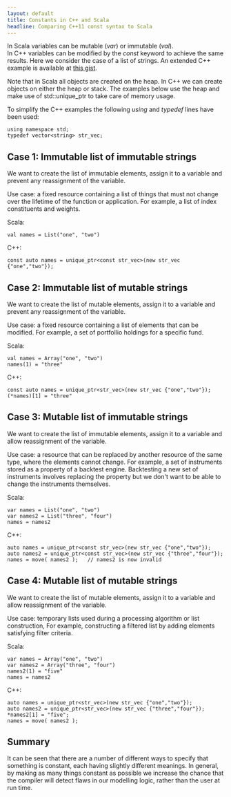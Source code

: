 ```yaml
---
layout: default
title: Constants in C++ and Scala
headline: Comparing C++11 const syntax to Scala
---
```

In Scala variables can be mutable (_var_) or immutable (_val_).  
In C++ variables can be modified by the _const_ keyword to achieve 
the same results.  Here we consider the case of a list of strings.
An extended C++ example is available at
[this gist](https://gist.github.com/mattmcd/5240193).

Note that in Scala all objects are created on the heap.  In C++
we can create objects on either the heap or stack.  The examples
below use the heap and make use of std::unique_ptr to take care
of memory usage.

To simplify the C++ examples the following _using_ and _typedef_ 
lines have been used:

	using namespace std;
    typedef vector<string> str_vec;


Case 1:  Immutable list of immutable strings
--------------------------------------------
We want to create the list of immutable elements, assign it to 
a variable and prevent any reassignment of the variable.

Use case: a fixed resource containing a list of things that 
must not change over the lifetime of the function or application.
For example, a list of index constituents and weights. 

Scala:

    val names = List("one", "two")

C++:

    const auto names = unique_ptr<const str_vec>(new str_vec {"one","two"});


Case 2:  Immutable list of mutable strings
------------------------------------------
We want to create the list of mutable elements, assign it to 
a variable and prevent any reassignment of the variable.

Use case: a fixed resource containing a list of elements that can
be modified.  For example, a set of portfollio holdings for a specific
fund.

Scala:

    val names = Array("one", "two")
	names(1) = "three"

C++:

    const auto names = unique_ptr<str_vec>(new str_vec {"one","two"});
	(*names)[1] = "three"


Case 3:  Mutable list of immutable strings
------------------------------------------
We want to create the list of immutable elements, assign it to 
a variable and allow reassignment of the variable.

Use case: a resource that can be replaced by another resource
of the same type, where the elements cannot change.
For example, a set of instruments stored as a property of a backtest
engine.  Backtesting a new set of instruments involves replacing the
property but we don't want to be able to change the instruments 
themselves.

Scala:

    var names = List("one", "two")
	var names2 = List("three", "four")
	names = names2

C++:

    auto names = unique_ptr<const str_vec>(new str_vec {"one","two"});
    auto names2 = unique_ptr<const str_vec>(new str_vec {"three","four"});
	names = move( names2 );   // names2 is now invalid


Case 4:  Mutable list of mutable strings
----------------------------------------
We want to create the list of mutable elements, assign it to 
a variable and allow reassignment of the variable.

Use case: temporary lists used during a processing algorithm or
list construction,  For example, constructing a filtered list by
adding elements satisfying filter criteria.

Scala:

    var names = Array("one", "two")
	var names2 = Array("three", "four")
	names2(1) = "five"
	names = names2

C++:

    auto names = unique_ptr<str_vec>(new str_vec {"one","two"});
    auto names2 = unique_ptr<str_vec>(new str_vec {"three","four"});
	*names2[1] = "five";
	names = move( names2 );
	
Summary
-------
It can be seen that there are a number of different ways to specify 
that something is constant, each having slightly different meanings.
In general, by making as many things constant as possible we increase 
the chance that the compiler will detect flaws in our modelling logic, 
rather than the user at run time.
